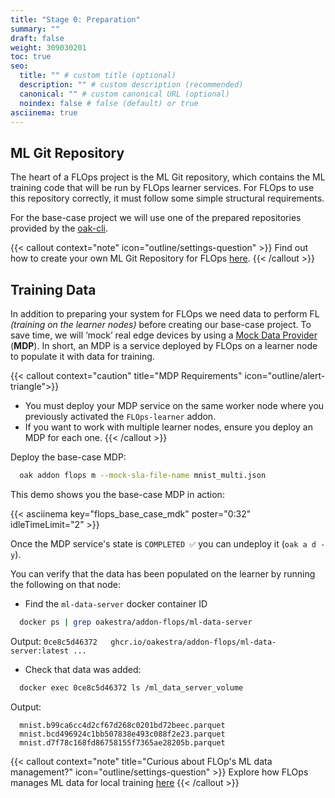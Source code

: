 ```yaml
---
title: "Stage 0: Preparation"
summary: ""
draft: false
weight: 309030201
toc: true
seo:
  title: "" # custom title (optional)
  description: "" # custom description (recommended)
  canonical: "" # custom canonical URL (optional)
  noindex: false # false (default) or true
asciinema: true
---
```


## ML Git Repository

The heart of a FLOps project is the ML Git repository, which contains the ML training code that will be run by FLOps learner services.
For FLOps to use this repository correctly, it must follow some simple structural requirements.

For the base-case project we will use one of the prepared repositories provided by the [oak-cli](/docs/getting-started/deploy-app/with-the-cli/).

{{< callout context="note" icon="outline/settings-question" >}}
  Find out how to create your own ML Git Repository for FLOps [here](/docs/manuals/flops-addon/customizations/ml-git-repositories/).
{{< /callout >}}


## Training Data

In addition to preparing your system for FLOps we need data to perform FL *(training on the learner nodes)* before creating our base-case project.
To save time, we will ‘mock’ real edge devices by using a [Mock Data Provider](/docs/manuals/flops-addon/advanced/mock-data-providers/) (**MDP**).
In short, an MDP is a service deployed by FLOps on a learner node to populate it with data for training.

{{< callout context="caution" title="MDP Requirements" icon="outline/alert-triangle">}}
  - You must deploy your MDP service on the same worker node where you previously activated the `FLOps-learner` addon.
  - If you want to work with multiple learner nodes, ensure you deploy an MDP for each one.
{{< /callout >}}

Deploy the base-case MDP:
```bash
  oak addon flops m --mock-sla-file-name mnist_multi.json
```

This demo shows you the base-case MDP in action:

{{< asciinema key="flops_base_case_mdk" poster="0:32" idleTimeLimit="2" >}}

Once the MDP service's state is `COMPLETED ✅` you can undeploy it (`oak a d -y`).

You can verify that the data has been populated on the learner by running the following on that node:

- Find the `ml-data-server` docker container ID 
```bash
  docker ps | grep oakestra/addon-flops/ml-data-server
```
Output: `0ce8c5d46372   ghcr.io/oakestra/addon-flops/ml-data-server:latest ...`

- Check that data was added:
```bash
  docker exec 0ce8c5d46372 ls /ml_data_server_volume  
```
Output:
```
  mnist.b99ca6cc4d2cf67d268c0201bd72beec.parquet
  mnist.bcd496924c1bb507838e493c088f2e23.parquet
  mnist.d7f78c168fd86758155f7365ae28205b.parquet
```

{{< callout context="note" title="Curious about FLOp's ML data management?" icon="outline/settings-question" >}}
  Explore how FLOps manages ML data for local training [here](/docs/manuals/flops-addon/internals/ml-data-management/)
{{< /callout >}}
